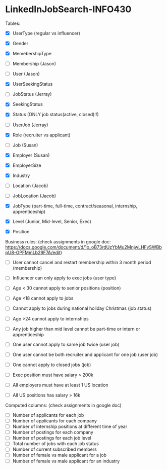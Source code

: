 # LinkedInJobSearch-INFO430
Tables:
- [x] UserType (regular vs influencer)
- [x] Gender
- [x] MemebershipType
- [ ] Membership (Jason)
- [ ] User (Jason)

- [x] UserSeekingStatus
- [ ] JobStatus (Jerray)
- [x] SeekingStatus
- [x] Status (ONLY job status(active, closed)!!)
- [ ] UserJob (Jerray)

- [x] Role (recruiter vs applicant)
- [ ] Job (Susan)
- [x] Employer (Susan)
- [x] EmployerSize
- [x] Industry

- [ ] Location (Jacob)
- [ ] JobLocation (Jacob)
- [x] JobType (part-time, full-time, contract/seasonal, internship, apprenticeship)
- [x] Level (Junior, Mid-level, Senior, Exec)
- [x] Position



Business rules: (check assignments in google doc: https://docs.google.com/document/d/1o_oB73rdUzYbMu2MnjwLHFvSWBbpU8-GPFMmLb29F7A/edit)
- [ ] User cannot cancel and restart membership within 3 month period (membership)
- [ ] Influencer can only apply to exec jobs (user type)
- [ ] Age < 30 cannot apply to senior positions (position)
- [ ] Age <18 cannot apply to jobs
- [ ] Cannot apply to jobs during national holiday Christmas (job status)
- [ ] Age >24 cannot apply to internships
- [ ] Any job higher than mid level cannot be part-time or intern or apprenticeship
- [ ] One user cannot apply to same job twice (user job)
- [ ] One user cannot be both recruiter and applicant for one job (user job)
- [ ] One cannot apply to closed jobs (job)
- [ ] Exec position must have salary > 200k
- [ ] All employers must have at least 1 US location
- [ ] All US positions has salary > 16k


Computed columns: (check assignments in google doc)
- [ ] Number of applicants for each job
- [ ] Number of applicants for each company
- [ ] Number of internship positions at different time of year
- [ ] Number of postings for each company
- [ ] Number of postings for each job level
- [ ] Total number of jobs with each job status
- [ ] Number of current subscribed members
- [ ] Number of female vs male applicant for a job
- [ ] Number of female vs male applicant for an industry
